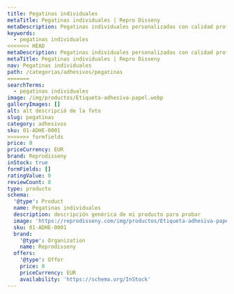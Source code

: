 ```yaml
---
title: Pegatinas individuales
metaTitle: Pegatinas individuales | Repro Disseny
metaDescription: Pegatinas individuales personalizadas con calidad profesional en Cataluña.
keywords:
  - pegatinas individuales
<<<<<<< HEAD
metaDescription: Pegatinas individuales personalizadas con calidad profesional en Cataluña.
metaTitle: Pegatinas individuales | Repro Disseny
nav: Pegatinas individuales
path: /categorias/adhesivos/pegatinas
=======
searchTerms:
  - pegatinas individuales
image: /img/productos/Etiqueta-adhesiva-papel.webp
galleryImages: []
alt: alt descripció de la foto
slug: pegatinas
category: adhesivos
sku: 01-ADHE-0001
>>>>>>> formfields
price: 0
priceCurrency: EUR
brand: Reprodisseny
inStock: true
formFields: []
ratingValue: 0
reviewCount: 0
type: producto
schema:
  '@type': Product
  name: Pegatinas individuales
  description: descripción genérica de mi producto para probar
  image: 'https://reprodisseny.com/img/productos/Etiqueta-adhesiva-papel.webp'
  sku: 01-ADHE-0001
  brand:
    '@type': Organization
    name: Reprodisseny
  offers:
    '@type': Offer
    price: 0
    priceCurrency: EUR
    availability: 'https://schema.org/InStock'
---
```


